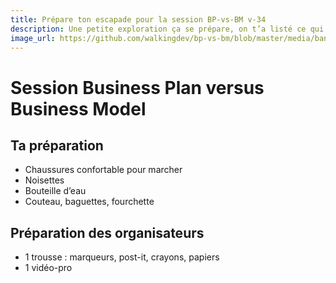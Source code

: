 ```yaml
---
title: Prépare ton escapade pour la session BP-vs-BM v-34
description: Une petite exploration ça se prépare, on t’a listé ce qui nous paraissait indispensable (ou pas).
image_url: https://github.com/walkingdev/bp-vs-bm/blob/master/media/banner-escapade.png?raw=true
---
```


# Session Business Plan versus Business Model

## Ta préparation

- Chaussures confortable pour marcher
- Noisettes
- Bouteille d’eau
- Couteau, baguettes, fourchette

## Préparation des organisateurs
* 1 trousse : marqueurs, post-it, crayons, papiers
* 1 vidéo-pro
